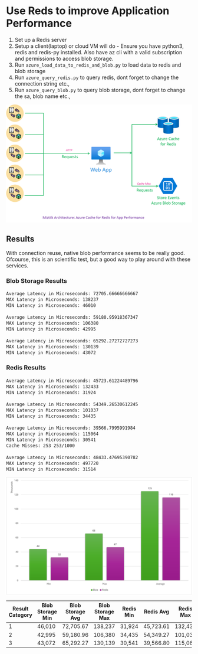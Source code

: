 # Use Reds to improve Application Performance

1. Set up a Redis server
1. Setup a client(laptop) or cloud VM will do - Ensure you have python3, redis and redis-py installed. Also have az cli with a valid subscription and permissions to access blob storage.
1. Run `azure_load_data_to_redis_and_blob.py` to load data to redis and blob storage
1. Run `azure_query_redis.py` to query redis,  dont forget to change the connection string etc.,
1. Run `azure_query_blob.py` to query blob storage, dont forget to change the sa, blob name etc.,

![Miztiik Automation - Use Reds to improve Application Performance](images/miztiik_automation_azure_redis_cache_for_application_performance_001.png)

## Results

With connection reuse, native blob performance seems to be really good. Ofcourse, this is an scientific test, but a good way to play around with these services.

### Blob Storage Results

```
Average Latency in Microseconds: 72705.66666666667
MAX Latency in Microseconds: 138237
MIN Latency in Microseconds: 46010

Average Latency in Microseconds: 59180.95918367347
MAX Latency in Microseconds: 106380
MIN Latency in Microseconds: 42995

Average Latency in Microseconds: 65292.27272727273
MAX Latency in Microseconds: 130139
MIN Latency in Microseconds: 43072
```

### Redis Results

```
Average Latency in Microseconds: 45723.61224489796
MAX Latency in Microseconds: 132433
MIN Latency in Microseconds: 31924

Average Latency in Microseconds: 54349.26530612245
MAX Latency in Microseconds: 101037
MIN Latency in Microseconds: 34435

Average Latency in Microseconds: 39566.7995991984
MAX Latency in Microseconds: 115064
MIN Latency in Microseconds: 30541
Cache Misses: 253 253/1000

Average Latency in Microseconds: 48433.47695390782
MAX Latency in Microseconds: 497720
MIN Latency in Microseconds: 31514
```

![Miztiik Automation - Use Reds to improve Application Performance](images/miztiik_automation_azure_redis_cache_for_application_performance_002.png)

| Result Category | Blob Storage Min | Blob Storage Avg | Blob Storage Max | Redis Min | Redis Avg | Redis Max |
|-----------------|------------------|------------------|------------------|-----------|-----------|-----------|
| 1               | 46,010           | 72,705.67        | 138,237          | 31,924    | 45,723.61 | 132,433   |
| 2               | 42,995           | 59,180.96        | 106,380          | 34,435    | 54,349.27 | 101,037   |
| 3               | 43,072           | 65,292.27        | 130,139          | 30,541    | 39,566.80 | 115,064   |
